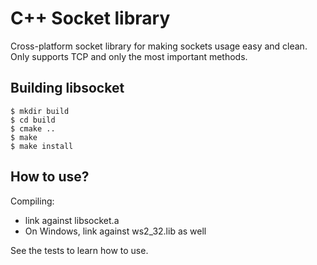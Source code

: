 # C++ Socket library

Cross-platform socket library for making sockets usage easy and clean. Only supports TCP and only the most important methods.

## Building libsocket

    $ mkdir build
    $ cd build
    $ cmake ..
    $ make
    $ make install

## How to use?

Compiling:

- link against libsocket.a
- On Windows, link against ws2_32.lib as well

See the tests to learn how to use.
